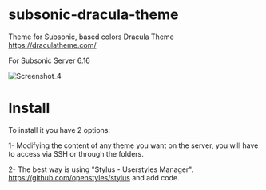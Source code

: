 # subsonic-dracula-theme
Theme for Subsonic, based colors Dracula Theme https://draculatheme.com/

For Subsonic Server 6.16

![Screenshot_4](https://github.com/octaviz/subsonic-dracula-theme/assets/856579/0627d4fd-a176-473b-a9fe-ec5536eeea4d)

# Install

To install it you have 2 options:

1- Modifying the content of any theme you want on the server, you will have to access via SSH or through the folders.

2- The best way is using "Stylus - Userstyles Manager".
        https://github.com/openstyles/stylus and add code.


